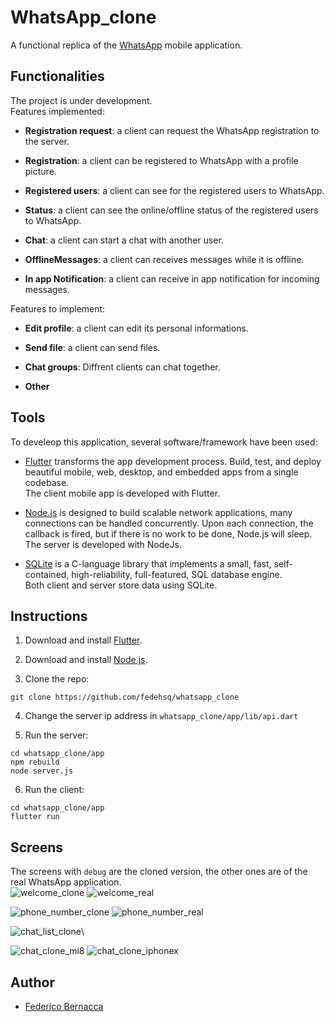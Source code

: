 # WhatsApp_clone

A functional replica of the [WhatsApp](https://www.whatsapp.com/) mobile application.

## Functionalities

The project is under development. \
Features implemented:

* **Registration request**: a client can request the WhatsApp registration to the server.

* **Registration**: a client can be registered to WhatsApp with a profile picture.

* **Registered users**: a client can see for the registered users to WhatsApp.

* **Status**: a client can see the online/offline status of the registered users to WhatsApp.

* **Chat**: a client can start a chat with another user.

* **OfflineMessages**: a client can receives messages while it is offline.

* **In app Notification**: a client can receive in app notification for incoming messages.

Features to implement:

* **Edit profile**: a client can edit its personal informations.

* **Send file**: a client can send files.

* **Chat groups**: Diffrent clients can chat together.

* **Other**

## Tools

To develeop this application, several software/framework have been used:

* [Flutter](https://flutter.dev/) transforms the app development process. Build, test, and deploy beautiful mobile, web, desktop, and embedded apps from a single codebase.\
The client mobile app is developed with Flutter.

* [Node.js](https://nodejs.org/en/) is designed to build scalable network applications, many connections can be handled concurrently. Upon each connection, the callback is fired, but if there is no work to be done, Node.js will sleep.\
The server is developed with NodeJs.

* [SQLite](https://www.sqlite.org/) is a C-language library that implements a small, fast, self-contained, high-reliability, full-featured, SQL database engine.\
Both client and server store data using SQLite.

## Instructions

1. Download and install [Flutter](https://docs.flutter.dev/get-started/install).

2. Download and install [Node.js](https://nodejs.org/).

3. Clone the repo:

```
git clone https://github.com/fedehsq/whatsapp_clone
```

4. Change the server ip address in `whatsapp_clone/app/lib/api.dart`

5. Run the server:

```
cd whatsapp_clone/app
npm rebuild
node server.js
```

6. Run the client:

```
cd whatsapp_clone/app
flutter run
```

## Screens

The screens with `debug` are the cloned version, the other ones are of the real WhatsApp application.\
![welcome_clone](https://github.com/fedehsq/WhatsApp_clone/blob/develop/screens/welcome_clone.png) ![welcome_real](https://github.com/fedehsq/WhatsApp_clone/blob/develop/screens/welcome_real.png)

![phone_number_clone](https://github.com/fedehsq/WhatsApp_clone/blob/develop/screens/phone_number_clone.png) ![phone_number_real](https://github.com/fedehsq/WhatsApp_clone/blob/develop/screens/phone_number_real.png)

![chat_list_clone](https://github.com/fedehsq/WhatsApp_clone/blob/develop/screens/chat_list_clone.png)\

![chat_clone_mi8](https://github.com/fedehsq/WhatsApp_clone/blob/develop/screens/chat_clone_mi8.png) ![chat_clone_iphonex](https://github.com/fedehsq/WhatsApp_clone/blob/develop/screens/chat_clone_iphonex.png)

## Author

* [Federico Bernacca](https://fedehsq.github.io/)
